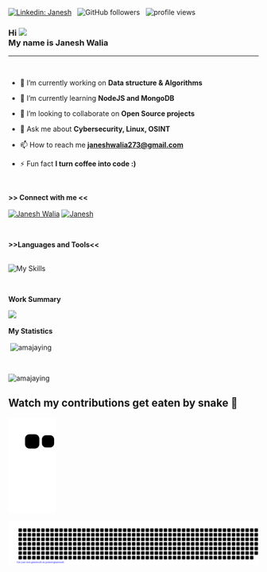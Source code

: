 <!-- banner -->
<!-- <img src="https://github.com/Janesh7/blob/main/Banner.png"> -->

[![Linkedin: Janesh](https://img.shields.io/badge/-Janesh-red?style=flat-square&logo=Linkedin&logoColor=white&link=https://www.linkedin.com/in/janesh-walia-483378226/)](https://www.linkedin.com/in/janesh-walia-483378226/) &nbsp;
![GitHub followers](https://img.shields.io/github/followers/Janesh7?label=Follow&style=social) &nbsp;
<img alt = "profile views" src="https://komarev.com/ghpvc/?username=Janesh7&color=brightgreen">

<h3>Hi <img src="https://github.com/TheDudeThatCode/TheDudeThatCode/blob/master/Assets/Hi.gif" width="29px"><br>My name is Janesh Walia</h3>
<hr>
<br>



<!-- My Details -->
<p>
  
- 🔭 I’m currently working on **Data structure & Algorithms**

- 🌱 I’m currently learning **NodeJS and MongoDB**

- 👯 I’m looking to collaborate on **Open Source projects**

<!-- - 📝 I regularly write articles on [j.hashnode.dev](j.hashnode.dev) -->

- 💬 Ask me about **Cybersecurity, Linux, OSINT**

- 📫 How to reach me **janeshwalia273@gmail.com**

- ⚡ Fun fact **I turn coffee into code :)**
    </p><br>




<!-- My Social Handles -->

<b>>> Connect with me <<</b>

<p align="left">
<a href="https://linkedin.com/in/janesh-walia-483378226/" target="blank"><img align="center" src="https://raw.githubusercontent.com/rahuldkjain/github-profile-readme-generator/master/src/images/icons/Social/linked-in-alt.svg" alt="Janesh Walia" height="30" width="40" /></a>
<!-- <a href="https://hashnode.com/@J" target="blank"><img align="center" src="https://raw.githubusercontent.com/rahuldkjain/github-profile-readme-generator/master/src/images/icons/Social/hashnode.svg" alt="@j" height="30" width="40" /></a> -->
<!-- <a href="https://www.leetcode.com/j" target="blank"><img align="center" src="https://raw.githubusercontent.com/rahuldkjain/github-profile-readme-generator/master/src/images/icons/Social/leet-code.svg" alt="j" height="30" width="40" /></a> -->
<a href="https://discord.gg/XCV7mY3" target="blank"><img align="center" src="https://raw.githubusercontent.com/rahuldkjain/github-profile-readme-generator/master/src/images/icons/Social/discord.svg" alt="Janesh" height="30" width="40" /></a>
<!-- <a href="/j.hashnode.dev" target="blank"><img align="center" src="https://raw.githubusercontent.com/rahuldkjain/github-profile-readme-generator/master/src/images/icons/Social/rss.svg" alt="j" height="30" width="40" /></a> -->
</p>

</p>
<br>

<!-- Languages and Tools I use  -->
<b>>>Languages and Tools<<</b><br><br>

![My Skills](https://skills.thijs.gg/icons?i=c,cpp,bash,html,css,js,react,tailwind,jquery,django,python,nodejs,express,mongodb,sqlite,git,docker,jenkins,mysql,aws,java,gcp,selenium,figma,linux&perline=5)
<!-- </p> -->
<br>


<!-- Work Summary -->
<b>Work Summary</b><br>

<img src="https://github-readme-stats.vercel.app/api/top-langs/?username=Janesh7&layout=compact&count_private=true&theme=dark">


<!-- My Stats -->

<b>My Statistics</b><br>

<p>&nbsp;<img align="center" src="https://github-readme-stats.vercel.app/api?username=Janesh7&show_icons=true&locale=en&theme=dark" alt="amajaying" /></p>
<br>
<p><img width="500px" src="https://github-readme-streak-stats.herokuapp.com/?user=Janesh7&theme=dark" alt="amajaying" style="max-width: 100%;"/>
</p>



## Watch my contributions get eaten by snake 🐍

<!-- Contribution Snake -->

![snake gif](https://github.com/Janesh7/Janesh7/blob/output/github-contribution-grid-snake.svg)

<!-- Footer -->
![gitartwork](gitartwork.svg)

<!-- <img src="https://github.com/amajaying/amajaying/blob/main/Footer.jpg"> -->